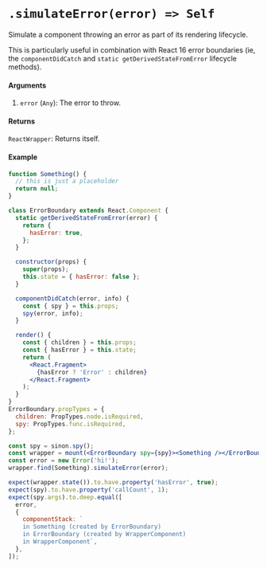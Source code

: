 # `.simulateError(error) => Self`

Simulate a component throwing an error as part of its rendering lifecycle.

This is particularly useful in combination with React 16 error boundaries (ie, the `componentDidCatch` and `static getDerivedStateFromError` lifecycle methods).


#### Arguments

1. `error` (`Any`): The error to throw.



#### Returns

`ReactWrapper`: Returns itself.



#### Example

```jsx
function Something() {
  // this is just a placeholder
  return null;
}

class ErrorBoundary extends React.Component {
  static getDerivedStateFromError(error) {
    return {
      hasError: true,
    };
  }

  constructor(props) {
    super(props);
    this.state = { hasError: false };
  }

  componentDidCatch(error, info) {
    const { spy } = this.props;
    spy(error, info);
  }

  render() {
    const { children } = this.props;
    const { hasError } = this.state;
    return (
      <React.Fragment>
        {hasError ? 'Error' : children}
      </React.Fragment>
    );
  }
}
ErrorBoundary.propTypes = {
  children: PropTypes.node.isRequired,
  spy: PropTypes.func.isRequired,
};

const spy = sinon.spy();
const wrapper = mount(<ErrorBoundary spy={spy}><Something /></ErrorBoundary>);
const error = new Error('hi!');
wrapper.find(Something).simulateError(error);

expect(wrapper.state()).to.have.property('hasError', true);
expect(spy).to.have.property('callCount', 1);
expect(spy.args).to.deep.equal([
  error,
  {
    componentStack: `
    in Something (created by ErrorBoundary)
    in ErrorBoundary (created by WrapperComponent)
    in WrapperComponent`,
  },
]);
```
